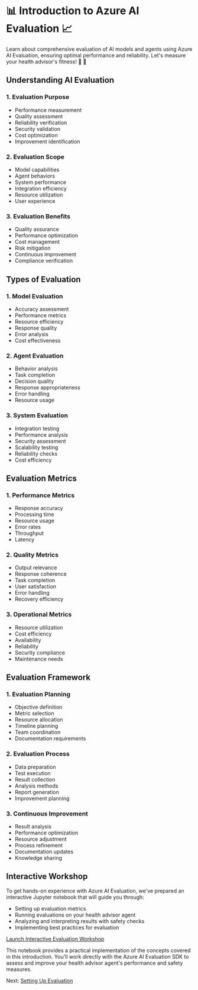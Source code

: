# 📊 Introduction to Azure AI Evaluation 📈

Learn about comprehensive evaluation of AI models and agents using Azure AI Evaluation, ensuring optimal performance and reliability. Let's measure your health advisor's fitness! 💪 🎯

## Understanding AI Evaluation

### 1. Evaluation Purpose
- Performance measurement
- Quality assessment
- Reliability verification
- Security validation
- Cost optimization
- Improvement identification

### 2. Evaluation Scope
- Model capabilities
- Agent behaviors
- System performance
- Integration efficiency
- Resource utilization
- User experience

### 3. Evaluation Benefits
- Quality assurance
- Performance optimization
- Cost management
- Risk mitigation
- Continuous improvement
- Compliance verification

## Types of Evaluation

### 1. Model Evaluation
- Accuracy assessment
- Performance metrics
- Resource efficiency
- Response quality
- Error analysis
- Cost effectiveness

### 2. Agent Evaluation
- Behavior analysis
- Task completion
- Decision quality
- Response appropriateness
- Error handling
- Resource usage

### 3. System Evaluation
- Integration testing
- Performance analysis
- Security assessment
- Scalability testing
- Reliability checks
- Cost efficiency

## Evaluation Metrics

### 1. Performance Metrics
- Response accuracy
- Processing time
- Resource usage
- Error rates
- Throughput
- Latency

### 2. Quality Metrics
- Output relevance
- Response coherence
- Task completion
- User satisfaction
- Error handling
- Recovery efficiency

### 3. Operational Metrics
- Resource utilization
- Cost efficiency
- Availability
- Reliability
- Security compliance
- Maintenance needs

## Evaluation Framework

### 1. Evaluation Planning
- Objective definition
- Metric selection
- Resource allocation
- Timeline planning
- Team coordination
- Documentation requirements

### 2. Evaluation Process
- Data preparation
- Test execution
- Result collection
- Analysis methods
- Report generation
- Improvement planning

### 3. Continuous Improvement
- Result analysis
- Performance optimization
- Resource adjustment
- Process refinement
- Documentation updates
- Knowledge sharing

## Interactive Workshop

To get hands-on experience with Azure AI Evaluation, we've prepared an interactive Jupyter notebook that will guide you through:
- Setting up evaluation metrics
- Running evaluations on your health advisor agent
- Analyzing and interpreting results with safety checks
- Implementing best practices for evaluation

[Launch Interactive Evaluation Workshop](../2-notebooks/3-quality_attributes/2-evaluation.ipynb)

This notebook provides a practical implementation of the concepts covered in this introduction. You'll work directly with the Azure AI Evaluation SDK to assess and improve your health advisor agent's performance and safety measures.

Next: [Setting Up Evaluation](setup.md)
